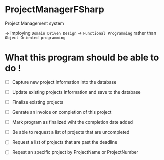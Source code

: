 # ProjectManagerFSharp
Project Management system

-> Imploying `Domain Driven Design`
-> `Functional Programming` rather than `Object Oriented programming`

# What this program should be able to do !

- [ ] Capture new project Information Into the database
- [ ] Update existing projects Information and save to the database
- [ ] Finalize existing projects 
- [ ] Genrate an invoice on completion of this project
- [ ] Mark program as finalized wiht the completion date added
- [ ] Be able to request a list of projects that are uncompleted
- [ ] Request a list of projects that are past the deadline
- [ ] Reqest an specific project by ProjectName or ProjectNumber

